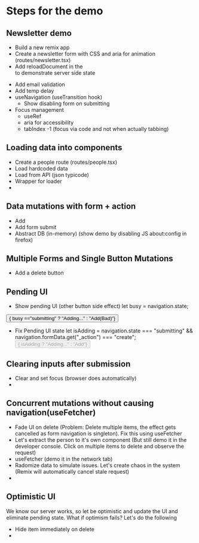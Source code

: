 # Steps for the demo
## Newsletter demo
- Build a new remix app
- Create a newsletter form with CSS and aria for animation (routes/newsletter.tsx)
- Add reloadDocument in the <Form reloadDocument... /> to demonstrate server side state
- Add email validation
- Add temp delay
- useNavigation (useTransition hook)
  - Show disabling form on submitting
- Focus management
  - useRef
  - aria for accessibility
  - tabIndex -1 (focus via code and not when actually tabbing)

## Loading data into components
- Create a people route (routes/people.tsx)
- Load hardcoded data
- Load from API (json typicode)
- Wrapper for loader
- 
## Data mutations with form + action
- Add <Form>
- Add form submit 
- Abstract DB (in-memory) (show demo by disabling JS about:config in firefox)

## Multiple Forms and Single Button Mutations
- Add a delete button

## Pending UI
- Show pending UI (other button side effect)
let busy = navigation.state; 

 <button className="btn-sm" type="submit" 
      name="_action" value="create">
        { busy =="submitting" ? "Adding..." : "Add(Bad)"}
    </button>
- Fix Pending UI state
 let isAdding = navigation.state === "submitting" &&
  navigation.formData.get("_action") === "create";
  <button className="btn-sm" type="submit" 
    name="_action" value="create" disabled={isAdding}>
      { isAdding  ? "Adding..." : "Add"}
  </button>
 
## Clearing inputs after submission
- Clear and set focus (browser does automatically)
- 

## Concurrent mutations without causing navigation(useFetcher)
- Fade UI on delete (Problem:  Delete multiple items, the effect gets cancelled as form navigation is singleton).  Fix this using useFetcher
- Let's extract the person to it's own component (But still demo it in the developer console. Click on multiple items to delete and observe the request)
- useFetcher (demo it in the network tab)
- Radomize data to simulate issues.  Let's create chaos in the system (Remix will automatically cancel stale request)
- 

## Optimistic UI
We know our server works, so let be optimistic and update the UI and eliminate pending state.
What if optimism fails?
Let's do the following
- Hide item immediately on delete
- 
